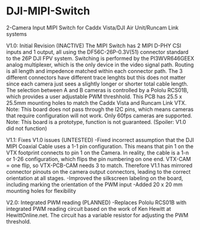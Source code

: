 # DJI-MIPI-Switch
2-Camera Input MIPI Switch for Caddx Vista/DJI Air Unit/Runcam Link systems

V1.0: Initial Revision (INACTIVE)
The MIPI Switch has 2 MIPI D-PHY CSI inputs and 1 output, all using the DF56C-26P-0.3V(51) connector standard to the 26P DJI FPV system.
Switching is performed by the PI3WVR646GEEX analog multiplexer, which is the only device in the video signal path.
Routing is all length and impedence matched within each connector path. The 3 different connectors have different trace lenghts but this does not matter since each camera just sees a slightly longer or shorter total cable length.
The selection between A and B cameras is controlled by a Pololu RCS01B, which provides a user adjustable PWM threshhold.
This PCB has 25.5 x 25.5mm mounting holes to match the Caddx Vista and Runcam Link VTX.
Note: This board does not pass through the I2C pins, which means cameras that require configuration will not work. Only 60fps cameras are supported.
Note: This board is a prototype, function is not guaranteed. (Spoiler: V1.0 did not function)

V1.1: Fixes V1.0 issues (UNTESTED)
-Fixed incorrect assumption that the DJI MIPI Coaxial Cable uses a 1-1 pin configuration. This means that pin 1 on the VTX footprint connects to pin 1 on the Camera. In reality, the cable is a 1-n or 1-26 configuration, which flips the pin numbering on one end. VTX-CAM = one flip, so VTX-PCB-CAM needs 3 to match. Therefore V1.1 has mirrored connector pinouts on the camera output connectors, leading to the correct orientation at all stages.
-Improved the silkscreen labeling on the board, including marking the orientation of the PWM input
-Added 20 x 20 mm mounting holes for flexibility

V2.0: Integrated PWM reading (PLANNED)
-Replaces Pololu RCS01B with integrated PWM reading circuit based on the work of Ken Hewitt at HewittOnline.net. The circuit has a variable resistor for adjusting the PWM threshold.


